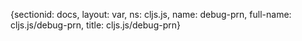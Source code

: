 {sectionid: docs, layout: var, ns: cljs.js, name: debug-prn, full-name: cljs.js/debug-prn,
  title: cljs.js/debug-prn}
